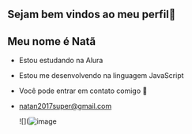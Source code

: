 ## Sejam bem vindos ao meu perfil💙



## Meu nome é Natã

- Estou estudando na Alura

- Estou me desenvolvendo na linguagem JavaScript

- Você pode entrar em contato comigo 📧

- natan2017super@gmail.com




  ![](![image](https://github.com/user-attachments/assets/490c30b9-3867-4208-9d2a-ba86cb445759)
